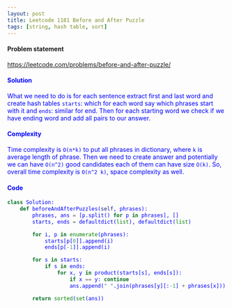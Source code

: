 ```yaml
---
layout: post
title: Leetcode 1181 Before and After Puzzle
tags: [string, hash table, sort]
---
```


#### Problem statement

<a href="https://leetcode.com/problems/before-and-after-puzzle/"> <font color = blue>https://leetcode.com/problems/before-and-after-puzzle/

#### Solution
What we need to do is for each sentence extract first and last word and create hash tables `starts`: which for each word say which phrases start with it and `ends`: similar for end. Then for each starting word we check if we have ending word and add all pairs to our answer.

#### Complexity
Time complexity is `O(n*k)` to put all phrases in dictionary, where `k` is average length of phrase. Then we need to create answer and potentially we can have `O(n^2)` good candidates each of them can have size `O(k)`. So, overall time complexity is `O(n^2 k)`, space complexity as well.

#### Code
```python
class Solution:
    def beforeAndAfterPuzzles(self, phrases):
        phrases, ans = [p.split() for p in phrases], []
        starts, ends = defaultdict(list), defaultdict(list)

        for i, p in enumerate(phrases):
            starts[p[0]].append(i)
            ends[p[-1]].append(i)

        for s in starts:
            if s in ends:
                for x, y in product(starts[s], ends[s]):
                    if x == y: continue
                    ans.append(" ".join(phrases[y][:-1] + phrases[x]))

        return sorted(set(ans))
```

